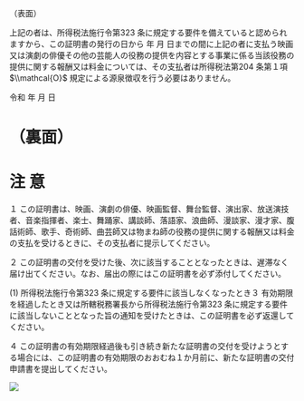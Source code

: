 （表面）

上記の者は、所得税法施行令第323 条に規定する要件を備えていると認められますから、この証明書の発行の日から 年 月 日までの間に上記の者に支払う映画又は演劇の俳優その他の芸能人の役務の提供を内容とする事業に係る当該役務の提供に関する報酬又は料金については、その支払者は所得税法第204 条第１項 $\\mathcal{O}$ 規定による源泉徴収を行う必要はありません。

令和 年 月 日

# （裏面）

# 注 意

１ この証明書は、映画、演劇の俳優、映画監督、舞台監督、演出家、放送演技者、音楽指揮者、楽士、舞踊家、講談師、落語家、浪曲師、漫談家、漫才家、腹話術師、歌手、奇術師、曲芸師又は物まね師の役務の提供に関する報酬又は料金の支払を受けるときに、その支払者に提示してください。

２ この証明書の交付を受けた後、次に該当することとなったときは、遅滞なく届け出てください。なお、届出の際にはこの証明書を必ず添付してください。

(1) 所得税法施行令第323 条に規定する要件に該当しなくなったとき３ 有効期限を経過したとき又は所轄税務署長から所得税法施行令第323 条に規定する要件に該当しないこととなった旨の通知を受けたときは、この証明書を必ず返還してください。

４ この証明書の有効期限経過後も引き続き新たな証明書の交付を受けようとする場合には、この証明書の有効期限のおおむね１か月前に、新たな証明書の交付申請書を提出してください。

![](https://www.nta.go.jp/tmp/41bf587c-09d8-409f-9aec-c6d10a36d827/images/03d5fd347e3ced8665c62cc3b26dd6fca50d8b5f66c99e0bf1abd3f9edd8c7d5.jpg)